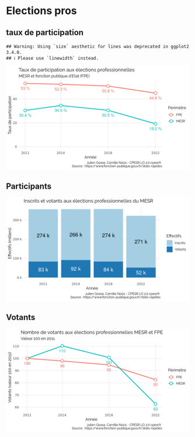 Elections pros
================

## taux de participation

    ## Warning: Using `size` aesthetic for lines was deprecated in ggplot2 3.4.0.
    ## ℹ Please use `linewidth` instead.

<img src="elections-pro_files/figure-gfm/tdp-1.png" width="672" />

## Participants

<img src="elections-pro_files/figure-gfm/participants-1.png" width="672" />

## Votants

<img src="elections-pro_files/figure-gfm/votats-1.png" width="672" />
